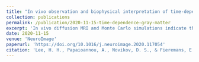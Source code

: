 ```yaml
---
title: "In vivo observation and biophysical interpretation of time-dependent diffusion in human cortical gray matter"
collection: publications
permalink: /publication/2020-11-15-time-dependence-gray-matter
excerpt: 'In vivo diffusion MRI and Monte Carlo simulations indicate that the restriction along neurites is short-range disorder, and the diffusivity and kurtosis time-dependence scales as 1/√t. The 1-dimensional simulation code and power spectrum analysis can be downloaded [here](https://github.com/NYU-DiffusionMRI/monte-carlo-simulation-1D-membrane)'
date: 2020-11-15
venue: 'NeuroImage'
paperurl: 'https://doi.org/10.1016/j.neuroimage.2020.117054'
citation: 'Lee, H. H., Papaioannou, A., Novikov, D. S., & Fieremans, E. (2020). &quot;In vivo observation and biophysical interpretation of time-dependent diffusion in human cortical gray matter.&quot; <i>NeuroImage</i>, 222, 117054.'
---
```

